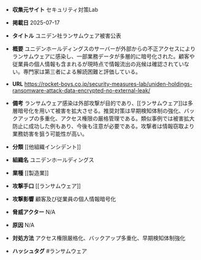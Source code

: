 - **収集元サイト**
セキュリティ対策Lab

- **掲載日**
2025-07-17

- **タイトル**
ユニデン社ランサムウェア被害公表

- **概要**
ユニデンホールディングスのサーバーが外部からの不正アクセスによりランサムウェアに感染し、一部業務データが多層的に暗号化された。顧客や従業員の個人情報も含まれるが現時点で情報流出の兆候は確認されていない。専門家は第三者による解読困難と評価している。

- **URL**
https://rocket-boys.co.jp/security-measures-lab/uniden-holdings-ransomware-attack-data-encrypted-no-external-leak/

- **備考**
ランサムウェア感染は外部攻撃が目的であり、[[ランサムウェア]]は多層暗号化を用いて被害を拡大させる。推奨対策は早期検知体制の強化、バックアップの多重化、アクセス権限の厳格管理である。類似事例では被害拡大防止に成功した例もあり、今後も注意が必要である。攻撃者は情報窃取より業務妨害を狙う可能性が高い。

- **分類**
[[他組織インシデント]]

- **組織名**
ユニデンホールディングス

- **業種**
[[製造業]]

- **攻撃手口**
[[ランサムウェア]]

- **攻撃影響**
顧客及び従業員の個人情報暗号化

- **脅威アクター**
N/A

- **原因**
N/A

- **対処方法**
アクセス権限厳格化、バックアップ多重化、早期検知体制強化

- **ハッシュタグ**
#ランサムウェア
